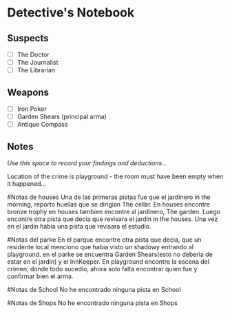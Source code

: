 # Detective's Notebook

## Suspects
- [ ] The Doctor
- [ ] The Journalist
- [ ] The Librarian

## Weapons
- [ ] Iron Poker
- [ ] Garden Shears (principal arma)
- [ ] Antique Compass

## Notes
*Use this space to record your findings and deductions...*

Location of the crime is playground - the room must have been empty when it happened...

#Notas de houses
Una de las primeras pistas fue que el jardinero in the morning, reporto huellas que se dirigian The cellar.
En houses encontre bronze trophy
en houses tambien encontre al jardinero, The garden.
Luego encontre otra pista que decia que revisara el jardin in the houses.
Una vez en el jardin habia una pista que revisara el estudio. 

#Notas del parke
En el parque encontre otra pista que decia, que un residente local menciono que habia visto un shadowy entrando al playground.
en el parke se encuentra Garden Shears(esto no deberia de estar en el jardin) y el InnKeeper.
En playground encontre la escena del crimen, donde todo sucedio, ahora solo falta encontrar quien fue y confirmar bien el arma.

#Notas de School
No he encontrado ninguna pista en School

#Notas de Shops
No he encontrado ninguna pista en Shops

